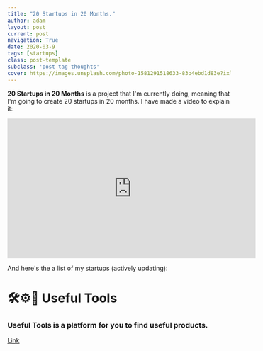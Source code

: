 ```yaml
---
title: "20 Startups in 20 Months."
author: adam
layout: post
current: post
navigation: True
date: 2020-03-9
tags: [startups]
class: post-template
subclass: 'post tag-thoughts'
cover: https://images.unsplash.com/photo-1581291518633-83b4ebd1d83e?ixlib=rb-1.2.1&ixid=eyJhcHBfaWQiOjEyMDd9&auto=format&fit=crop&w=1350&q=80
---
```


**20 Startups in 20 Months** is a project that I'm currently doing, meaning that I'm going to create 20 startups in 20 months. I have made a video to explain it:

<iframe width="560" height="315" src="https://www.youtube.com/embed/mJxz-K1eXcY" frameborder="0" allow="accelerometer; autoplay; encrypted-media; gyroscope; picture-in-picture" allowfullscreen></iframe>

And here's the a list of my startups (actively updating):

# 🛠⚙️💪 Useful Tools
### Useful Tools is a platform for you to find useful products.
[Link](http://finduseful.tools/)


